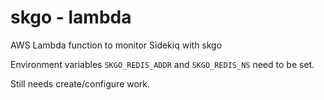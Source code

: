# skgo - lambda

AWS Lambda function to monitor Sidekiq with skgo

Environment variables `SKGO_REDIS_ADDR` and `SKGO_REDIS_NS` need to be set.

Still needs create/configure work.
